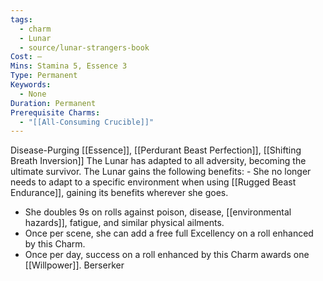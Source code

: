 ```yaml
---
tags:
  - charm
  - Lunar
  - source/lunar-strangers-book
Cost: —
Mins: Stamina 5, Essence 3
Type: Permanent
Keywords:
  - None
Duration: Permanent
Prerequisite Charms:
  - "[[All-Consuming Crucible]]"
---
```

Disease-Purging [[Essence]], [[Perdurant Beast Perfection]], [[Shifting Breath Inversion]] The Lunar has adapted to all adversity, becoming the ultimate survivor.
The Lunar gains the following benefits:  - She no longer needs to adapt to a specific environment when using [[Rugged Beast Endurance]], gaining its benefits wherever she goes.
 - She doubles 9s on rolls against poison, disease, [[environmental hazards]], fatigue, and similar physical ailments.
 - Once per scene, she can add a free full Excellency on a roll enhanced by this Charm.
 - Once per day, success on a roll enhanced by this Charm awards one [[Willpower]].
Berserker